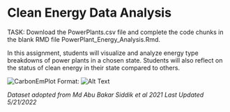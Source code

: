# Clean Energy Data Analysis

TASK: Download the PowerPlants.csv file and complete the code chunks in the blank RMD file PowerPlant_Energy_Analysis.Rmd. 

In this assignment, students will visualize and analyze energy type breakdowns of power plants in a chosen state. Students will also reflect on the status of clean energy in their state compared to others.

![CarbonEmPlot](https://github.com/KyleRuhl/SPICE-Exercises/tree/main/Energy_Data_inR/CarbonEmissions-ByState-ByPowerType.png) Format: ![Alt Text](url) 

*Dataset adopted from Md Abu Bakar Siddik et al 2021*
*Last Updated 5/21/2022*
